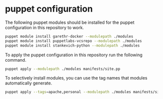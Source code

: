 # puppet configuration

The following puppet modules should be installed for the puppet configuration
in this repository to work.

```bash
puppet module install garethr-docker --modulepath ./modules
puppet module install puppetlabs-vcsrepo --modulepath ./modules
puppet module install stankevich-python --modulepath ./modules
```

To apply the puppet configuration in this repository run the following command.

```bash
puppet apply --modulepath ./modules manifests/site.pp
```

To selectively install modules, you can use the tag names that modules
automatically generate.

```bash
puppet apply --tags=apache,personal --modulepath ./modules manifests/site.pp
```
